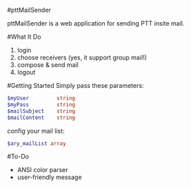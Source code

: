 #pttMailSender

pttMailSender is a web application for sending PTT insite mail.

#What It Do
1. login
2. choose receivers (yes, it support group mail!)
3. compose & send mail
4. logout 

#Getting Started
Simply pass these parameters:
```php
$myUser	  		string
$myPass	  		string
$mailSubject	string
$mailContent	string
```
config your mail list:
```php        
$ary_mailList array
```

#To-Do
* ANSI color parser
* user-friendly message
